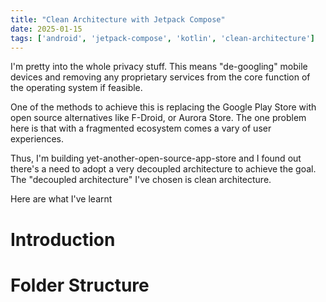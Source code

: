 ```yaml
---
title: "Clean Architecture with Jetpack Compose"
date: 2025-01-15
tags: ['android', 'jetpack-compose', 'kotlin', 'clean-architecture']
---
```


I'm pretty into the whole privacy stuff. This means "de-googling" mobile devices and removing any proprietary services from the core function of the operating system if feasible. 

One of the methods to achieve this is replacing the Google Play Store with open source alternatives like F-Droid, or Aurora Store. The one problem here is that with a fragmented ecosystem comes a vary of user experiences.

Thus, I'm building yet-another-open-source-app-store and I found out there's a need to adopt a very decoupled architecture to achieve the goal. The "decoupled architecture" I've chosen is clean architecture.

Here are what I've learnt

# Introduction

# Folder Structure